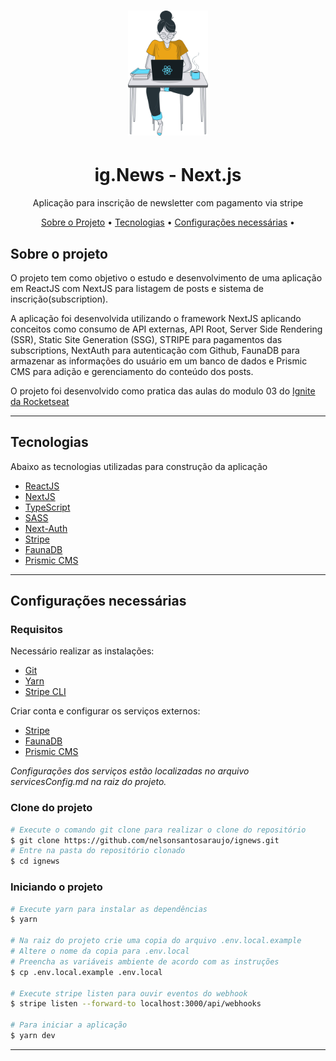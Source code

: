 <h1 align="center">
  <img alt="Logo" src="./public/images/avatar.svg" height="200" alt="ig.News">
</h1>

<h1 align="center">
    ig.News - Next.js
</h1>
<p align="center">Aplicação para inscrição de newsletter com pagamento via stripe</p>


<p align="center">
 <a href="#sobre-o-projeto">Sobre o Projeto</a> •
 <a href="#tecnologias">Tecnologias</a> •
 <a href="#configurações-necessárias">Configurações necessárias</a> •
</p>

## Sobre o projeto

O projeto tem como objetivo o estudo e desenvolvimento de uma aplicação em ReactJS com NextJS para listagem de posts e sistema de inscrição(subscription).

A aplicação foi desenvolvida utilizando o framework NextJS aplicando conceitos como consumo de API externas, API Root, Server Side Rendering (SSR), Static Site Generation (SSG), STRIPE para pagamentos das subscriptions, NextAuth para autenticação com Github, FaunaDB para armazenar as informações do usuário em um banco de dados e Prismic CMS para adição e gerenciamento do conteúdo dos posts.

O projeto foi desenvolvido como pratica das aulas do modulo 03 do [Ignite da Rocketseat](https://rocketseat.com.br/)

---

## Tecnologias

Abaixo as tecnologias utilizadas para construção da aplicação

- [ReactJS](https://reactjs.org/)
- [NextJS](https://nextjs.org/)
- [TypeScript](https://www.typescriptlang.org/)
- [SASS](https://sass-lang.com/)
- [Next-Auth](https://next-auth.js.org/)
- [Stripe](https://stripe.com/)
- [FaunaDB](https://fauna.com/)
- [Prismic CMS](https://prismic.io/)

---

## Configurações necessárias

### **Requisitos**

Necessário realizar as instalações:

- [Git](https://git-scm.com/)
- [Yarn](https://classic.yarnpkg.com)
- [Stripe CLI](https://stripe.com/docs/stripe-cli)

Criar conta e configurar os serviços externos:

- [Stripe](https://stripe.com/)
- [FaunaDB](https://fauna.com/)
- [Prismic CMS](https://prismic.io/)

*Configurações dos serviços estão localizadas no arquivo servicesConfig.md na raiz do projeto.*

### **Clone do projeto**

```bash
# Execute o comando git clone para realizar o clone do repositório
$ git clone https://github.com/nelsonsantosaraujo/ignews.git
# Entre na pasta do repositório clonado
$ cd ignews
```

### **Iniciando o projeto**

```bash
# Execute yarn para instalar as dependências
$ yarn

# Na raiz do projeto crie uma copia do arquivo .env.local.example
# Altere o nome da copia para .env.local
# Preencha as variáveis ambiente de acordo com as instruções
$ cp .env.local.example .env.local

# Execute stripe listen para ouvir eventos do webhook
$ stripe listen --forward-to localhost:3000/api/webhooks 

# Para iniciar a aplicação
$ yarn dev

```

---
